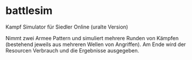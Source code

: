 # battlesim
Kampf Simulator für Siedler Online (uralte Version)

Nimmt zwei Armee Pattern und simuliert mehrere Runden von Kämpfen (bestehend jeweils aus mehreren Wellen von Angriffen). Am Ende wird der Resourcen Verbrauch und die Ergebnisse ausgegeben.
